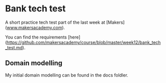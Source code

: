 # Bank tech test

A short practice tech test part of the last week at [Makers] (www.makersacademy.com). 

You can find the requirements [here] (https://github.com/makersacademy/course/blob/master/week12/bank_tech_test.md).

## Domain modelling

My initial domain modelling can be found in the docs foldler.
